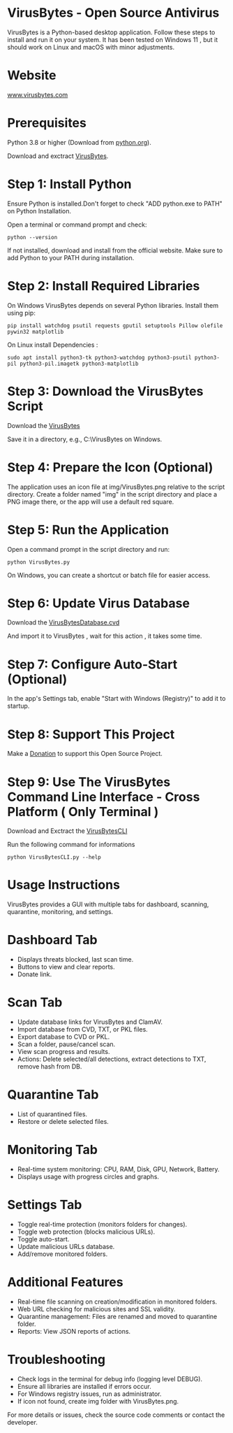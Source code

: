 # VirusBytes - Open Source Antivirus
VirusBytes is a Python-based desktop application. Follow these steps to install and run it on your system. It has been tested on Windows 11 , but it should work on Linux and macOS with minor adjustments.
# Website
www.virusbytes.com


# Prerequisites

Python 3.8 or higher (Download from <a href="https://python.org/donloads">python.org</a>).

Download and exctract <a href="https://virusbutes.com/VirusBytes.zip">VirusBytes</a>.

# Step 1: Install Python

Ensure Python is installed.Don't forget to check "ADD python.exe to PATH" on Python Installation.

Open a terminal or command prompt and check:

    python --version

If not installed, download and install from the official website. Make sure to add Python to your PATH during installation.

# Step 2: Install Required Libraries
On Windows VirusBytes depends on several Python libraries. Install them using pip:

    pip install watchdog psutil requests gputil setuptools Pillow olefile pywin32 matplotlib

On Linux install Dependencies :

    sudo apt install python3-tk python3-watchdog python3-psutil python3-pil python3-pil.imagetk python3-matplotlib

# Step 3: Download the VirusBytes Script
Download the <a href="https://virusbytes.com/VirusBytes.zip">VirusBytes</a>

Save it in a directory, e.g., C:\VirusBytes on Windows.

# Step 4: Prepare the Icon (Optional)
The application uses an icon file at img/VirusBytes.png relative to the script directory. Create a folder named "img" in the script directory and place a PNG image there, or the app will use a default red square.

# Step 5: Run the Application
Open a command prompt in the script directory and run:

    python VirusBytes.py

On Windows, you can create a shortcut or batch file for easier access.

# Step 6: Update Virus Database
Download the <a href="https://virusbytes.com/VirusBytesDatabase.cvd">VirusBytesDatabase.cvd</a>

And import it to VirusBytes , wait for this action , it takes some time.

# Step 7: Configure Auto-Start (Optional)
In the app's Settings tab, enable "Start with Windows (Registry)" to add it to startup.

# Step 8: Support This Project
Make a <a href="https://buy.stripe.com/fZu28keQj5Um1Yk6P01gs00">Donation</a> to support this Open Source Project.

# Step 9: Use The VirusBytes Command Line Interface - Cross Platform ( Only Terminal )
Download and Exctract the <a href="https://virusbytes.com/VirusBytesCLI.zip">VirusBytesCLI</a>

Run the following command for informations

    python VirusBytesCLI.py --help


# Usage Instructions</h2>
VirusBytes provides a GUI with multiple tabs for dashboard, scanning, quarantine, monitoring, and settings.

  # Dashboard Tab
  <ul>
      <li>Displays threats blocked, last scan time.</li>
      <li>Buttons to view and clear reports.</li>
      <li>Donate link.</li>
  </ul>

  # Scan Tab
  <ul>
      <li>Update database links for VirusBytes and ClamAV.</li>
      <li>Import database from CVD, TXT, or PKL files.</li>
      <li>Export database to CVD or PKL.</li>
      <li>Scan a folder, pause/cancel scan.</li>
      <li>View scan progress and results.</li>
      <li>Actions: Delete selected/all detections, extract detections to TXT, remove hash from DB.</li>
  </ul>

  # Quarantine Tab</h3>
  <ul>
      <li>List of quarantined files.</li>
      <li>Restore or delete selected files.</li>
  </ul>

  # Monitoring Tab</h3>
  <ul>
      <li>Real-time system monitoring: CPU, RAM, Disk, GPU, Network, Battery.</li>
      <li>Displays usage with progress circles and graphs.</li>
  </ul>

  # Settings Tab
  <ul>
      <li>Toggle real-time protection (monitors folders for changes).</li>
      <li>Toggle web protection (blocks malicious URLs).</li>
      <li>Toggle auto-start.</li>
      <li>Update malicious URLs database.</li>
      <li>Add/remove monitored folders.</li>
  </ul>

  # Additional Features
  <ul>
      <li>Real-time file scanning on creation/modification in monitored folders.</li>
      <li>Web URL checking for malicious sites and SSL validity.</li>
      <li>Quarantine management: Files are renamed and moved to quarantine folder.</li>
      <li>Reports: View JSON reports of actions.</li>
  </ul>

  # Troubleshooting
  <ul>
      <li>Check logs in the terminal for debug info (logging level DEBUG).</li>
      <li>Ensure all libraries are installed if errors occur.</li>
      <li>For Windows registry issues, run as administrator.</li>
      <li>If icon not found, create img folder with VirusBytes.png.</li>
  </ul>

  For more details or issues, check the source code comments or contact the developer.
